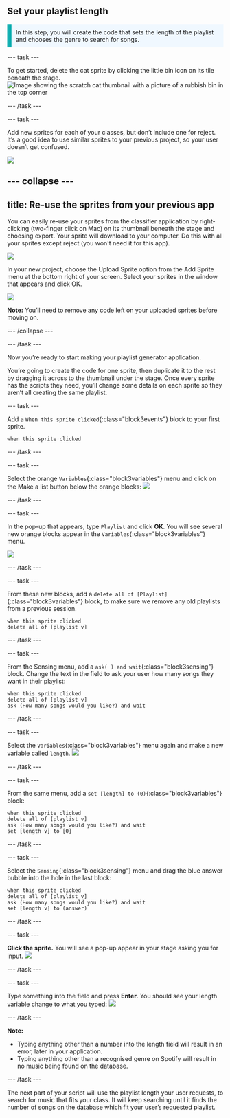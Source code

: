 ## Set your playlist length

<p style='border-left: solid; border-width:10px; border-color: #0faeb0; background-color: aliceblue; padding: 10px;'>
In this step, you will create the code that sets the length of the playlist and chooses the genre to search for songs.
</p>

--- task ---

To get started, delete the cat sprite by clicking the little bin icon on its tile beneath the stage.
![Image showing the scratch cat thumbnail with a picture of a rubbish bin in the top corner](images/delete_sprite.png)

--- /task ---

--- task ---

Add new sprites for each of your classes, but don’t include one for reject. 
It’s a good idea to use similar sprites to your previous project, so your user doesn’t get confused.

![](images/sprites.png)

--- collapse ---
---
title: Re-use the sprites from your previous app
---

You can easily re-use your sprites from the classifier application by right-clicking (two-finger click on Mac) on its thumbnail beneath the stage and choosing export. Your sprite will download to your computer. Do this with all your sprites except reject (you won't need it for this app).

![](images/export_sprite.png)

In your new project, choose the Upload Sprite option from the Add Sprite menu at the bottom right of your screen. Select your sprites in the window that appears and click OK.

![](images/upload_sprite.png)

**Note:** You’ll need to remove any code left on your uploaded sprites before moving on.

--- /collapse ---

--- /task ---

Now you’re ready to start making your playlist generator application. 

You’re going to create the code for one sprite, then duplicate it to the rest by dragging it across to the thumbnail under the stage. Once every sprite has the scripts they need, you’ll change some details on each sprite so they aren’t all creating the same playlist.

--- task ---

Add a `When this sprite clicked`{:class="block3events"} block to your first sprite.

```blocks3
when this sprite clicked

```

--- /task ---

--- task ---

Select the orange `Variables`{:class="block3variables"} menu and click on the Make a list button below the orange blocks:
![](images/make_list.png)

--- /task ---

--- task ---

In the pop-up that appears, type `Playlist` and click **OK**.
You will see several new orange blocks appear in the `Variables`{:class="block3variables"} menu.

![](images/new_list.png)

--- /task ---

--- task ---

From these new blocks, add a `delete all of [Playlist]`{:class="block3variables"} block, to make sure we remove any old playlists from a previous session.

```blocks3
when this sprite clicked
delete all of [playlist v]
```

--- /task ---

--- task ---

From the Sensing menu, add a `ask( ) and wait`{:class="block3sensing"} block. 
Change the text in the field to ask your user how many songs they want in their playlist:

```blocks3
when this sprite clicked
delete all of [playlist v]
ask (How many songs would you like?) and wait
```

--- /task ---

--- task ---

Select the `Variables`{:class="block3variables"} menu again and make a new variable called `length`.
![](images/genre_length.png)

--- /task ---

--- task ---

From the same menu, add a `set [length] to (0)`{:class="block3variables"} block:

```blocks3
when this sprite clicked
delete all of [playlist v]
ask (How many songs would you like?) and wait
set [length v] to [0]
```

--- /task ---

--- task ---

Select the `Sensing`{:class="block3sensing"} menu and drag the blue answer bubble into the hole in the last block:

```blocks3
when this sprite clicked
delete all of [playlist v]
ask (How many songs would you like?) and wait
set [length v] to (answer)
```

--- /task ---

--- task ---

**Click the sprite.** 
You will see a pop-up appear in your stage asking you for input.
![](images/input_length.png)

--- /task ---

--- task ---

Type something into the field and press **Enter**.
You should see your length variable change to what you typed:
![](images/length_readout.png)

--- /task ---

**Note:**
+ Typing anything other than a number into the length field will result in an error, later in your application.
+ Typing anything other than a recognised genre on Spotify will result in no music being found on the database.

--- /task ---

The next part of your script will use the playlist length your user requests, to search for music that fits your class. It will keep searching until it finds the number of songs on the database which fit your user’s requested playlist.
